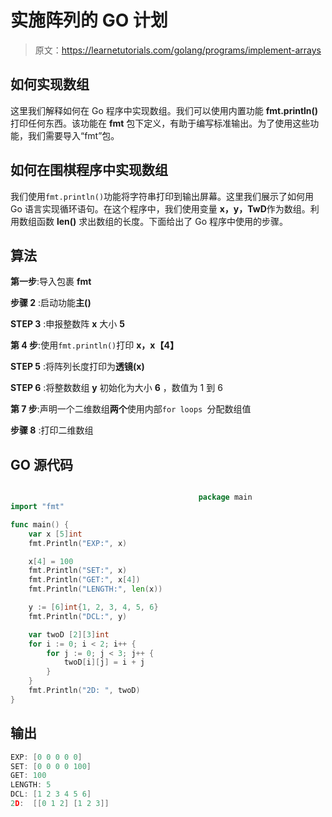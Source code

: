 # 实施阵列的 GO 计划

> 原文：<https://learnetutorials.com/golang/programs/implement-arrays>

## 如何实现数组

这里我们解释如何在 Go 程序中实现数组。我们可以使用内置功能 **fmt.println()** 打印任何东西。该功能在 **fmt** 包下定义，有助于编写标准输出。为了使用这些功能，我们需要导入“fmt”包。

## 如何在围棋程序中实现数组

我们使用`fmt.println()`功能将字符串打印到输出屏幕。这里我们展示了如何用 Go 语言实现循环语句。在这个程序中，我们使用变量 **x，y，TwD**作为数组。利用数组函数 **len()** 求出数组的长度。下面给出了 Go 程序中使用的步骤。

## 算法

**第一步**:导入包裹 **fmt**

**步骤 2** :启动功能**主()**

**STEP 3** :申报整数阵 **x** 大小 **5**

**第 4 步**:使用`fmt.println()`打印 **x，x【4】**

**STEP 5** :将阵列长度打印为**透镜(x)**

**STEP 6** :将整数数组 **y** 初始化为大小 **6** ，数值为 1 到 6

**第 7 步**:声明一个二维数组**两个**使用内部`for loops `分配数组值

**步骤 8** :打印二维数组

## GO 源代码

```go

                                          package main
import "fmt"

func main() {
    var x [5]int
    fmt.Println("EXP:", x)

    x[4] = 100
    fmt.Println("SET:", x)
    fmt.Println("GET:", x[4])
    fmt.Println("LENGTH:", len(x))

    y := [6]int{1, 2, 3, 4, 5, 6}
    fmt.Println("DCL:", y)

    var twoD [2][3]int
    for i := 0; i < 2; i++ {
        for j := 0; j < 3; j++ {
            twoD[i][j] = i + j
        }
    }
    fmt.Println("2D: ", twoD)
}

```

## 输出

```go
EXP: [0 0 0 0 0]
SET: [0 0 0 0 100]
GET: 100
LENGTH: 5
DCL: [1 2 3 4 5 6]
2D:  [[0 1 2] [1 2 3]]
```